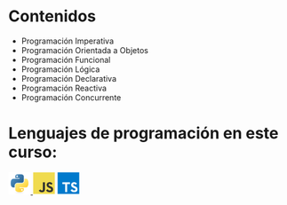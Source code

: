 # Contenidos
- Programación Imperativa
- Programación Orientada a Objetos
- Programación Funcional
- Programación Lógica
- Programación Declarativa
- Programación Reactiva
- Programación Concurrente

# Lenguajes de programación en este curso:
<p align=left>
<a href="https://www.python.org" target="_blank" rel="noreferrer"> <img src="https://raw.githubusercontent.com/devicons/devicon/master/icons/python/python-original.svg" alt="python" width="40" height="40"/> </a>  
<img src="https://raw.githubusercontent.com/devicons/devicon/master/icons/javascript/javascript-original.svg" alt="javascript" width="40" height="40"/> </a>
<a href="https://www.typescriptlang.org/" target="_blank" rel="noreferrer"> <img src="https://raw.githubusercontent.com/devicons/devicon/master/icons/typescript/typescript-original.svg" alt="typescript" width="40" height="40"/> </a>
</p>
